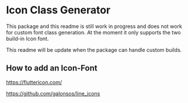 # Icon Class Generator

This package and this readme is still work in progress and does not work for custom font class generation.
At the moment it only supports the two build-in Icon font.

This readme will be update when the package can handle custom builds.

## How to add an Icon-Font

<https://fluttericon.com/>

<https://github.com/galonsos/line_icons>
